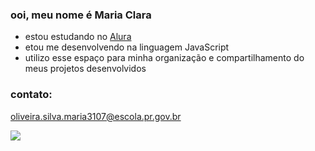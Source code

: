 ### ooi, meu nome é Maria Clara

- estou estudando no [Alura](https://www.alura.com.br)
- etou me desenvolvendo na linguagem JavaScript
- utilizo esse espaço para minha organização e compartilhamento do meus projetos desenvolvidos

### contato:

oliveira.silva.maria3107@escola.pr.gov.br

![](https://media.tenor.com/PKKCAakpBZIAAAAC/neyney-neymar.gif)
